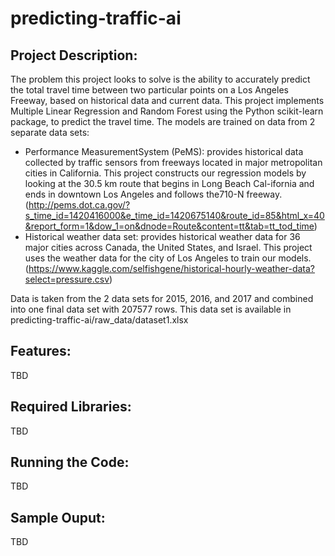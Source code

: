 # predicting-traffic-ai
Project Description:
-------------------
The problem this project looks to solve is the ability to accurately predict the total travel time between two particular points on a Los Angeles Freeway, based on historical  data and current data. This project implements Multiple Linear Regression and Random Forest using the Python scikit-learn package, to predict the travel time. The models are trained on data from 2 separate data sets:
- Performance MeasurementSystem (PeMS): provides historical data collected by traffic sensors from freeways located in major metropolitan cities in California. This project constructs our regression models by looking at the 30.5 km route that begins in Long Beach Cal-ifornia and ends in downtown Los Angeles and follows the710-N freeway. (http://pems.dot.ca.gov/?s_time_id=1420416000&e_time_id=1420675140&route_id=85&html_x=40&report_form=1&dow_1=on&dnode=Route&content=tt&tab=tt_tod_time)
- Historical weather data set: provides historical weather data for 36 major cities across Canada, the United States, and Israel. This project uses the weather data for the city of Los Angeles to train our models. (https://www.kaggle.com/selfishgene/historical-hourly-weather-data?select=pressure.csv)

Data is taken from the 2 data sets for 2015, 2016, and 2017 and combined into one final data set with 207577 rows. This data set is available in predicting-traffic-ai/raw_data/dataset1.xlsx

Features:
---------
TBD

Required Libraries:
-------------------
TBD

Running the Code:
-----------------
TBD

Sample Ouput:
-------------
TBD
